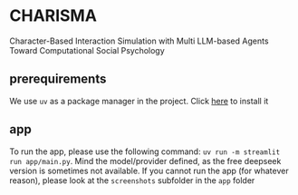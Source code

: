 # CHARISMA
Character-Based Interaction Simulation with Multi LLM-based Agents Toward Computational Social Psychology
## prerequirements
We use `uv` as a package manager in the project. Click [here](https://docs.astral.sh/uv/getting-started/installation/) to install it 
## app
To run the app, please use the following command: `uv run -m streamlit run app/main.py`.
Mind the model/provider defined, as the free deepseek version is sometimes not available. 
If you cannot run the app (for whatever reason), please look at the `screenshots` subfolder in the `app` folder
